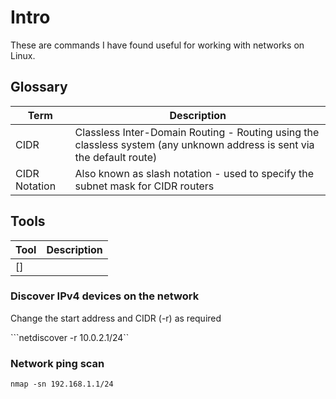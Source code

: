 # Intro

These are commands I have found useful for working with networks on Linux.

## Glossary

| Term | Description |
| ---- | ----------- |
| CIDR | Classless Inter-Domain Routing - Routing using the classless system (any unknown address is sent via the default route) |
| CIDR Notation | Also known as slash notation - used to specify the subnet mask for CIDR routers |

## Tools

| Tool | Description |
| ---- | ----------- |
| []

### Discover IPv4 devices on the network

Change the start address and CIDR (-r) as required

```netdiscover -r 10.0.2.1/24``

### Network ping scan



```nmap -sn 192.168.1.1/24```
